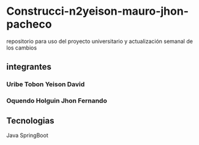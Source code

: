 # Construcci-n2yeison-mauro-jhon-pacheco
repositorio para uso del proyecto universitario y actualización semanal de los cambios 

## integrantes 

### Uribe Tobon Yeison David
### Oquendo Holguin Jhon Fernando


## Tecnologias
Java SpringBoot

